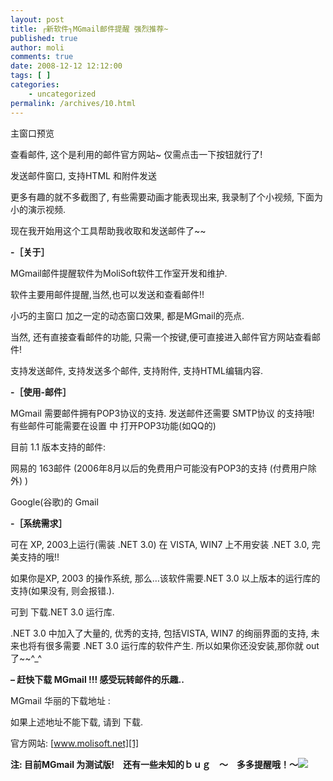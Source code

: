 ```yaml
---
layout: post
title: ┌新软件┐MGmail邮件提醒 强烈推荐~
published: true
author: moli
comments: true
date: 2008-12-12 12:12:00
tags: [ ]
categories:
    - uncategorized
permalink: /archives/10.html
---
```

主窗口预览



查看邮件, 这个是利用的邮件官方网站~ 仅需点击一下按钮就行了!



发送邮件窗口, 支持HTML 和附件发送



更多有趣的就不多截图了, 有些需要动画才能表现出来, 我录制了个小视频, 下面为小的演示视频.




现在我开始用这个工具帮助我收取和发送邮件了~~ 

**-［关于］**
  
MGmail邮件提醒软件为MoliSoft软件工作室开发和维护.
  
软件主要用邮件提醒,当然,也可以发送和查看邮件!!

小巧的主窗口 加之一定的动态窗口效果, 都是MGmail的亮点.
  
当然, 还有直接查看邮件的功能, 只需一个按键,便可直接进入邮件官方网站查看邮件!

支持发送邮件, 支持发送多个邮件, 支持附件, 支持HTML编辑内容.

**-［使用-邮件］**
  
MGmail 需要邮件拥有POP3协议的支持. 发送邮件还需要 SMTP协议 的支持哦! 有些邮件可能需要在设置 中 打开POP3功能(如QQ的)

目前 1.1 版本支持的邮件:
  
网易的 163邮件 (2006年8月以后的免费用户可能没有POP3的支持 (付费用户除外) )
  
Google(谷歌)的 Gmail

**-［系统需求］**
  
可在 XP, 2003上运行(需装 .NET 3.0) 在 VISTA, WIN7 上不用安装 .NET 3.0, 完美支持的哦!!

如果你是XP, 2003 的操作系统, 那么&#8230;该软件需要.NET 3.0 以上版本的运行库的支持(如果没有, 则会报错.).
  
可到  下载.NET 3.0 运行库.
  
.NET 3.0 中加入了大量的, 优秀的支持, 包括VISTA, WIN7 的绚丽界面的支持, 未来也将有很多需要 .NET 3.0 运行库的软件产生. 所以如果你还没安装,那你就 out 了~~^_^ 

**&#8211; 赶快下载 MGmail !!! 感受玩转邮件的乐趣..**

MGmail 华丽的下载地址 : 

如果上述地址不能下载, 请到  下载.

官方网站: [www.molisoft.net][1]

**注: 目前MGmail 为测试版!　还有一些未知的ｂｕｇ　～　多多提醒哦！～![][2]**

 [1]: http://www.molisoft.net/
 [2]: http://img.baidu.com/hi/jx/j_0001.gif